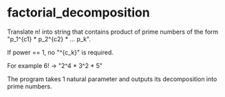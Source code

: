 # factorial_decomposition
Translate n! into string that contains product of prime numbers of the form "p_1^{c1} * p_2^{c2} * ... p_k".

If power == 1, no "^{c_k}" is required.

For example 6! -> "2^4 * 3^2 * 5"

The program takes 1 natural parameter and outputs its decomposition into prime numbers.
